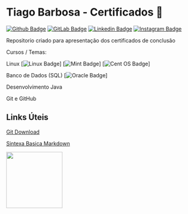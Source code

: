 # Tiago Barbosa - Certificados :dart:

[![Github Badge](https://img.shields.io/badge/GitHub-100000?style=for-the-badge&logo=github&logoColor=white&link=https://github.com/TiagoABarbosa)](https://github.com/TiagoABarbosa)
[![GitLab Badge](https://img.shields.io/badge/GitLab-330F63?style=for-the-badge&logo=gitlab&logoColor=white&https://gitlab.com/tiago.barbosa)](https://gitlab.com/tiago.barbosa)
[![Linkedin Badge](https://img.shields.io/badge/LinkedIn-0077B5?style=for-the-badge&logo=linkedin&logoColor=white&link=https://www.linkedin.com/in/tiagoalvestec/)](https://www.linkedin.com/in/tiagoalvestec/)
[![Instagram Badge](https://img.shields.io/badge/Instagram-E4405F?style=for-the-badge&logo=instagram&logoColor=white&https://www.instagram.com/tiago_alvves/)](https://www.instagram.com/tiago_alvves/)


Repositorio criado para apresentação dos certificados de conclusão



Cursos / Temas:

Linux
[![Linux Badge](https://img.shields.io/badge/Linux-FCC624?style=for-the-badge&logo=linux&logoColor=black)]
[![Mint Badge](https://img.shields.io/badge/Linux_Mint-87CF3E?style=for-the-badge&logo=linux-mint&logoColor=white)]
[![Cent OS Badge](https://img.shields.io/badge/Cent%20OS-262577?style=for-the-badge&logo=CentOS&logoColor=white)]

Banco de Dados (SQL)
[![Oracle Badge](https://img.shields.io/badge/Oracle-F80000?style=for-the-badge&logo=oracle&logoColor=black)]

Desenvolvimento Java

Git e GitHub



## Links Úteis
[Git Download](https://git-scm.com/downloads)

[Sintexa Basica Markdown](https://www.markdownguide.org/basic-syntax/)

<img src="https://user-images.githubusercontent.com/82111560/127757027-c5d69b0f-28a8-4697-a493-972253bb3f19.png" width="150">
